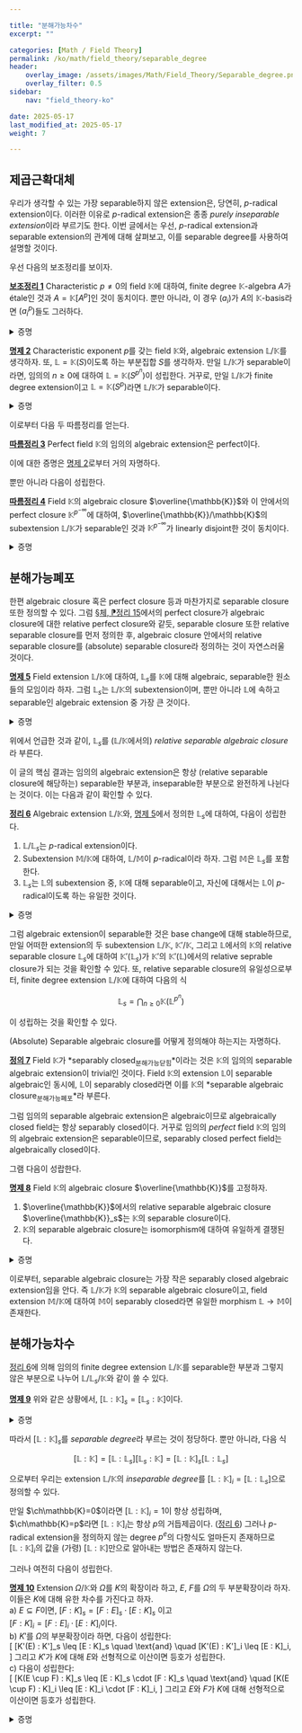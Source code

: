 ```yaml
---

title: "분해가능차수"
excerpt: ""

categories: [Math / Field Theory]
permalink: /ko/math/field_theory/separable_degree
header:
    overlay_image: /assets/images/Math/Field_Theory/Separable_degree.png
    overlay_filter: 0.5
sidebar: 
    nav: "field_theory-ko"

date: 2025-05-17
last_modified_at: 2025-05-17
weight: 7

---
```


## 제곱근확대체

우리가 생각할 수 있는 가장 separable하지 않은 extension은, 당연히, $p$-radical extension이다. 이러한 이유로 $p$-radical extension은 종종 *purely inseparable extension*이라 부르기도 한다. 이번 글에서는 우선, $p$-radical extension과 separable extension의 관계에 대해 살펴보고, 이를 separable degree를 사용하여 설명할 것이다. 

우선 다음의 보조정리를 보이자.

<div class="proposition" markdown="1">

<ins id="lem1">**보조정리 1**</ins> Characteristic $p\neq 0$의 field $\mathbb{K}$에 대하여, finite degree $\mathbb{K}$-algebra $A$가 étale인 것과 $A=\mathbb{K}[A^p]$인 것이 동치이다. 뿐만 아니라, 이 경우 $(a_i)$가 $A$의 $\mathbb{K}$-basis라면 $(a_i^p)$들도 그러하다.

</div>
<details class="proof" markdown="1">
<summary>증명</summary>

$\mathbb{K}$의 algebraic closure $\overline{\mathbb{K}}$를 생각하자. 그럼 임의의 $u,v\in \Hom_\Alg{\mathbb{K}}(A, \overline{\mathbb{K}})$에 대하여, 만일 $u,v$를 subalgebra $\mathbb{K}[A^p]$로 제한한 것이 같다면 다음의 식

$$u(x)^p=u(x^p)=v(x^p)=v(x)^p$$

가 모든 $x\in A$에 대해 성립하므로 정의에 의하여 다음의 부등식

$$[A:\mathbb{K}]_s\leq[\mathbb{K}[A^p]:\mathbb{K}]_s$$

이 성립함을 안다. 만일 $A$가 étale $\mathbb{K}$-algebra라면 [§에탈대수, ⁋명제 13](/ko/math/field_theory/etale_algebras#prop13)의 부등식과 그 등호조건에 의하여 다음의 식

$$[A:\mathbb{K}]=[A:\mathbb{K}]_s\leq[\mathbb{K}[A^p]:\mathbb{K}]_s\leq [\mathbb{K}[A^p]:\mathbb{K}]$$

이 성립하고, 자명하게 $\mathbb{K}[A^p]\subset A$는 일반적인 경우에 대해 성립하므로 $A=\mathbb{K}[A^p]$가 성립한다. 

이제 거꾸로 $A=\mathbb{K}[A^p]$임을 가정하고 $A$가 étale임을 보이자. 이를 위해서는 뒤의 조건을 보이면 충분하다. $(a_i)$가 $A$의 $\mathbb{K}$-basis라 가정하면, $(a_i^p)$들이 $\mathbb{K}[A^p]$를 $\mathbb{K}$-벡터공간으로서 생성하는 것은 [§체, ⁋명제 12](/ko/math/field_theory/fields#prop12)의 결과이고, 그럼 주어진 가정 $A=\mathbb{K}[A^p]$로부터 $(a_i^p)$들은 $A$를 생성하기도 한다. 

이제 [§분해가능확대체, ⁋정리 7](/ko/math/field_theory/separable_extensions#thm7)의 결과를 사용하기 위해, $\overline{\mathbb{K}}\otimes_\mathbb{K}A$가 reduced임을 보이자. 만일 어떤 $u\in\overline{\mathbb{K}}\otimes_\mathbb{K}A$에 대하여 $u^2=0$이라 가정하면 $u^p=0$이고, 이로부터 만일 $u=\sum \lambda_i\otimes a_i$라 쓴다면

$$0=u^p=\sum_{i\in I} (\lambda_i\otimes a_i)^p=\sum_{i\in I} \lambda_i^p\otimes a_i^p$$

이고 따라서 각각의 $\lambda_i^p$들이 $0$이어야 한다. $\overline{\mathbb{K}}$는 (당연히) reduced이므로 $\lambda_i$들은 모두 $0$이어야 하고, 따라서 $u=0$이므로 이로부터 원하는 결과를 얻는다. 

</details>

<div class="proposition" markdown="1">

<ins id="prop2">**명제 2**</ins> Characteristic exponent $p$를 갖는 field $\mathbb{K}$와, algebraic extension $\mathbb{L}/\mathbb{K}$를 생각하자. 또, $\mathbb{L}=\mathbb{K}(S)$이도록 하는 부분집합 $S$를 생각하자. 만일 $\mathbb{L}/\mathbb{K}$가 separable이라면, 임의의 $n\geq 0$에 대하여 $\mathbb{L}=\mathbb{K}(S^{p^n})$이 성립한다. 거꾸로, 만일 $\mathbb{L}/\mathbb{K}$가 finite degree extension이고 $\mathbb{L}=\mathbb{K}(S^p)$라면 $\mathbb{L}/\mathbb{K}$가 separable이다. 

</div>
<details class="proof" markdown="1">
<summary>증명</summary>

언제나 그렇듯 $p=1$인 경우는 증명할 것이 없다. 따라서 $p\neq 1$인 경우만 보면 충분하다. 

우선 $\mathbb{L}=\mathbb{K}(S)$라 가정하면

$$\mathbb{K}(\mathbb{L}^p)=\mathbb{K}(\mathbb{K}(S)^p)=\mathbb{K}(\mathbb{K}^p(S^p))=\mathbb{K}(S^p)$$

이므로 $\mathbb{K}(S^p)=\mathbb{K}(\mathbb{L}^p)=\mathbb{K}[\mathbb{L}^p]$이 성립한다. 우선 위의 [보조정리 1](#lem1)를 $A=\mathbb{L}$에 적용하면 $\mathbb{L}/\mathbb{K}$가 finite degree extension인 경우는 이것이 $\mathbb{L}$가 étale $\mathbb{K}$-algebra인 것과 동치이므로 자명하다. 이제 $\mathbb{L}/\mathbb{K}$가 infinite degree인 경우에도,  $\mathbb{L}/\mathbb{K}$의 임의의 finite degree subextension $\mathbb{L}'/\mathbb{K}$은 separable이므로 앞선 논의에 의해 

$$\mathbb{L}'=\mathbb{K}[(\mathbb{L}')^p]=\subseteq \mathbb{K}[\mathbb{L}^p]$$

이 성립하고, $\mathbb{K}[\mathbb{L}^p]$는 $\mathbb{L}'/\mathbb{K}$들의 union으로 원하는 등식을 얻는다. 임의의 $n$에 대한 등식은 단순한 귀납법이다. 

</details>

이로부터 다음 두 따름정리를 얻는다. 

<div class="proposition" markdown="1">

<ins id="cor3">**따름정리 3**</ins> Perfect field $\mathbb{K}$의 임의의 algebraic extension은 perfect이다. 

</div>

이에 대한 증명은 [명제 2](#prop2)로부터 거의 자명하다. 

뿐만 아니라 다음이 성립한다. 

<div class="proposition" markdown="1">

<ins id="cor4">**따름정리 4**</ins> Field $\mathbb{K}$의 algebraic closure $\overline{\mathbb{K}}$와 이 안에서의 perfect closure $\mathbb{K}^{p^{-\infty}}$에 대하여, $\overline{\mathbb{K}}/\mathbb{K}$의 subextension $\mathbb{L}/\mathbb{K}$가 separable인 것과 $\mathbb{K}^{p^{-\infty}}$가 linearly disjoint한 것이 동치이다. 

</div>
<details class="proof" markdown="1">
<summary>증명</summary>

언제나와 마찬가지로 $\mathbb{L}/\mathbb{K}$가 finite degree인 상황을 생각하면 충분하다. $\mathbb{L}/\mathbb{K}$의 basis $(x_i)$가 주어졌다 하면, $\mathbb{L}$이 $\mathbb{K}^{p^{-\infty}}$와 linearly disjoint인 것은 $(x_i)$가 모든 $\mathbb{K}^{p^{-n}}$과 linearly disjoint인 것과 동치이므로, 이는 임의의 family $(a_i)$와 임의의 $n$에 대하여

$$\sum x_i a_i^{p^{-n}}=0\implies a_i=0$$

이 항상 성립해야 한다는 것과 같은 말이다. 이제 양 변에 $p^n$-th power를 취하면, 이로부터 $x_i^{p^n}$들이 free여야 한다는 것을 알고, 따라서 이들이 $\mathbb{L}$의 basis를 정의해야 한다는 것을 알 수 있으며 그 역 또한 성립한다. 차원을 생각하면 이는 $\mathbb{L}=\mathbb{K}(\mathbb{L}^p)$인 것과 동치이므로, [명제 2](#prop2)로부터 원하는 결과를 얻는다. 

</details>

## 분해가능폐포

한편 algebraic closure 혹은 perfect closure 등과 마찬가지로 separable closure 또한 정의할 수 있다. 그럼 [§체, ⁋정리 15](/ko/math/field_theory/fields#thm15)에서의 perfect closure가 algebraic closure에 대한 relative perfect closure와 같듯, separable closure 또한 relative separable closure를 먼저 정의한 후, algebraic closure 안에서의 relative separable closure를 (absolute) separable closure라 정의하는 것이 자연스러울 것이다. 

<div class="proposition" markdown="1">

<ins id="prop5">**명제 5**</ins> Field extension $\mathbb{L}/\mathbb{K}$에 대하여, $\mathbb{L}_s$를 $\mathbb{K}$에 대해 algebraic, separable한 원소들의 모임이라 하자. 그럼 $\mathbb{L}_s$는 $\mathbb{L}/\mathbb{K}$의 subextension이며, 뿐만 아니라 $\mathbb{L}$에 속하고 separable인 algebraic extension 중 가장 큰 것이다. 

</div>
<details class="proof" markdown="1">
<summary>증명</summary>

우선 separable extension의 임의의 원소는 separable이므로 ([§분해가능확대체, ⁋명제 12](/ko/math/field_theory/separable_extensions#prop12)), separable인 $\mathbb{L}$의 subextension은 항상 $\mathbb{L}$에 포함된다. 한편, 역으로 separable element들로만 생성되는 algebraic extension은 마찬가지로 [§분해가능확대체, ⁋명제 12](/ko/math/field_theory/separable_extensions#prop12)에 의해 separable이므로, $\mathbb{K}(\mathbb{L}_s)$는 그 자체로 separable extension이며 다시 위의 주장에 의해 $\mathbb{K}(\mathbb{L}_s)\subseteq \mathbb{L}_s$가 성립한다. 즉, $\mathbb{K}(\mathbb{L}_s)=\mathbb{L}_s$가 성립하고 따라서 [명제 2](#prop2)로부터 원하는 결과를 얻는다. 

</details>

위에서 언급한 것과 같이, $\mathbb{L}_s$를 ($\mathbb{L}/\mathbb{K}$에서의) *relative separable algebraic closure*라 부른다. 

이 글의 핵심 결과는 임의의 algebraic extension은 항상 (relative separable closure에 해당하는) separable한 부분과, inseparable한 부분으로 완전하게 나뉜다는 것이다. 이는 다음과 같이 확인할 수 있다. 

<div class="proposition" markdown="1">

<ins id="thm6">**정리 6**</ins> Algebraic extension $\mathbb{L}/\mathbb{K}$와, [명제 5](#prop5)에서 정의한 $\mathbb{L}_s$에 대하여, 다음이 성립한다.

1. $\mathbb{L}/\mathbb{L}_s$는 $p$-radical extension이다.
2. Subextension $\mathbb{M}/\mathbb{K}$에 대하여, $\mathbb{L}/\mathbb{M}$이 $p$-radical이라 하자. 그럼 $\mathbb{M}$은 $\mathbb{L}_s$를 포함한다. 
3. $\mathbb{L}_s$는 $\mathbb{L}$의 subextension 중, $\mathbb{K}$에 대해 separable이고, 자신에 대해서는 $\mathbb{L}$이 $p$-radical이도록 하는 유일한 것이다. 

</div>
<details class="proof" markdown="1">
<summary>증명</summary>

우선 첫 번째 주장의 경우, $\ch(\mathbb{K})=0$인 경우는 자명하므로 $\ch(\mathbb{K})=p>0$인 경우를 생각하자. 이제 $x\in \mathbb{L}$와 그 minimal polynomial $f$를 생각하면, 적당한 $m\geq 0$이 존재하여 $f\in\mathbb{K}[\x^{p^m}]$이지만 $f\not\in \mathbb{K}[\x^{p^{m+1}}]$이도록 할 수 있으며, 이 때 $f(\x)=g(\x^{p^m})$이도록 하는 다항식 $g$를 택할 수 있다. 그런데 $f$는 irreducible이므로, $g$ 또한 그러하고 따라서 $g$는 $\mathbb{K}$의 원소 $x^{p^m}$의 minimal polynomial이 된다. 이제 [§분해가능확대체, ⁋명제 10](/ko/math/field_theory/separable_extensions#prop10)의 마지막 동치조건으로부터 $g$는 separable이고, 따라서 $x^{p^m}$은 $\mathbb{L}_s$에 속한다. 따라서 $x$는 $\mathbb{L}/\mathbb{L}_s$에서 $p$-radical extension이고 이로부터 원하는 결과를 얻는다. 

한편 둘째 가정을 만족하는 subextension $\mathbb{M}/\mathbb{K}$가 주어졌다 하고, $x\in \mathbb{L}_s$라 하자. 그럼 $x$는 $\mathbb{K}$에 대해 separable이므로, $\mathbb{M}$에 대해서도 separable이다. 그런데 $\mathbb{L}/\mathbb{M}$이 $p$-radical이므로 $x$는 $\mathbb{M}$에 대해 $p$-radical이다. 다시 [§분해가능확대체, ⁋명제 10](/ko/math/field_theory/separable_extensions#prop10)의 마지막 동치조건에서 $x$의 minimal polynomial은 $\mathbb{K}[\x^p]$에 속해야 하지만, 동시에 $x$가 $p$-radical이라는 조건으로부터 $x$의 height $e$에 대하여 $\x^{p^e}-x^{p^e}$가 $x$의 minimal polynomial이어야 한다. 따라서 $e=0$이고 $\x-x$가 $x$의 minimal polynomial이어야 하므로 $x\in \mathbb{M}$이어야 한다. 

마지막 주장은 [명제 5](#prop5)의 유일성으로부터 얻어진다. 

</details>

그럼 algebraic extension이 separable한 것은 base change에 대해 stable하므로, 만일 어떠한 extension의 두 subextension $\mathbb{L}/\mathbb{K}$, $\mathbb{K}'/\mathbb{K}$, 그리고 $\mathbb{L}$에서의 $\mathbb{K}$의 relative separable closure $\mathbb{L}_s$에 대하여 $\mathbb{K}'(\mathbb{L}_s)$가 $\mathbb{K}'$의 $\mathbb{K}'(\mathbb{L})$에서의 relative seprable closure가 되는 것을 확인할 수 있다. 또, relative separable closure의 유일성으로부터, finite degree extension $\mathbb{L}/\mathbb{K}$에 대하여 다음의 식 

$$\mathbb{L}_s=\bigcap_{n\geq 0} \mathbb{K}(\mathbb{L}^{p^n})$$

이 성립하는 것을 확인할 수 있다. 

(Absolute) Separable algebraic closure를 어떻게 정의해야 하는지는 자명하다. 

<div class="definition" markdown="1">

<ins id="def7">**정의 7**</ins> Field $\mathbb{K}$가 *separably closed<sub>분해가능닫힘</sub>*이라는 것은 $\mathbb{K}$의 임의의 separable algebraic extension이 trivial인 것이다. Field $\mathbb{K}$의 extension $\mathbb{L}$이 separable algebraic인 동시에, $\mathbb{L}$이 separably closed라면 이를 $\mathbb{K}$의 *separable algebraic closure<sub>분해가능폐포</sub>*라 부른다.

</div>

그럼 임의의 separable algebraic extension은 algebraic이므로 algebraically closed field는 항상 separably closed이다. 거꾸로 임의의 *perfect* field $\mathbb{K}$의 임의의 algebraic extension은 separable이므로, separably closed perfect field는 algebraically closed이다. 

그램 다음이 성랍한다. 

<div class="proposition" markdown="1">

<ins id="prop8">**명제 8**</ins> Field $\mathbb{K}$의 algebraic closure $\overline{\mathbb{K}}$를 고정하자. 

1. $\overline{\mathbb{K}}$에서의 relative separable algebraic closure $\overline{\mathbb{K}}_s$는 $\mathbb{K}$의 separable closure이다. 
2. $\mathbb{K}$의 separable algebraic closure는 isomorphism에 대하여 유일하게 결쟁된다.

</div>
<details class="proof" markdown="1">
<summary>증명</summary>

1. $\overline{\mathbb{K}}_s$는 [명제 5](#prop5)에 의해 separable이고, algebraic closure $\overline{\mathbb{K}}$의 subextension이므로 algebraic이다. 따라서 주장은 임의의 separable algebraic extension $\mathbb{L}/\overline{\mathbb{K}}_s$가 주어졌을 때, $\mathbb{L}$이 $\overline{\mathbb{K}}_s$의 trivial extension임을 보이면 충분하다. 이는 우선 extension $\mathbb{L}/\overline{\mathbb{K}}_s$이 algebraic이므로 유일한 $\overline{\mathbb{K}}_s$-homomorphism $u:\mathbb{L}\rightarrow\overline{\mathbb{K}}$가 존재하며 ([§대수적 폐포, ⁋정리 5](/ko/math/field_theory/algebraically_closed_extensions#thm5)) 그 image $u(\mathbb{L})$은 [§분해가능확대체, ⁋명제 15](/ko/math/field_theory/separable_extensions#prop15)에 의해 separable algebraic이고, 따라서 $u(\mathbb{L})=\overline{\mathbb{K}}_s$가 성립한다. 
2. 마찬가지로 [§대수적 폐포, ⁋정리 5](/ko/math/field_theory/algebraically_closed_extensions#thm5)를 이용하면 된다. 

</details>

이로부터, separable algebraic closure는 가장 작은 separably closed algebraic extension임을 안다. 즉 $\mathbb{L}/\mathbb{K}$가 $\mathbb{K}$의 separable algebraic closure이고, field extension $\mathbb{M}/\mathbb{K}$에 대하여 $\mathbb{M}$이 separably closed라면 유일한 morphism $\mathbb{L}\rightarrow\mathbb{M}$이 존재한다. 

## 분해가능차수

[정리 6](#thm6)에 의해 임의의 finite degree extension $\mathbb{L}/\mathbb{K}$를 separable한 부분과 그렇지 않은 부분으로 나누어 $\mathbb{L}/\mathbb{L}_s/\mathbb{K}$와 같이 쓸 수 있다. 

<div class="proposition" markdown="1">

<ins id="prop9">**명제 9**</ins> 위와 같은 상황에서, $[\mathbb{L}:\mathbb{K}]_s=[\mathbb{L}_s:\mathbb{K}]$이다.

</div>
<details class="proof" markdown="1">
<summary>증명</summary>

</details>

따라서 $[\mathbb{L}:\mathbb{K}]_s$를 *separable degree*라 부르는 것이 정당하다. 뿐만 아니라, 다음 식 

$$[\mathbb{L}:\mathbb{K}]=[\mathbb{L}:\mathbb{L}_s][\mathbb{L}_s:\mathbb{K}]=[\mathbb{L}:\mathbb{K}]_s[\mathbb{L}:\mathbb{L}_s]$$

으로부터 우리는 extension $\mathbb{L}/\mathbb{K}$의 *inseparable degree*를 $[\mathbb{L}:\mathbb{K}]_i=[\mathbb{L}:\mathbb{L}_s]$으로 정의할 수 있다.

만일 $\ch\mathbb{K}=0$이라면 $[\mathbb{L}:\mathbb{K}]_i=1$이 항상 성립하며, $\ch\mathbb{K}=p$라면 $[\mathbb{L}:\mathbb{K}]_i$는 항상 $p$의 거듭제곱이다. ([정리 6](#thm6)) 그러나 $p$-radical extension을 정의하지 않는 degree $p^e$의 다항식도 얼마든지 존재하므로 $[\mathbb{L}:\mathbb{K}]_i$의 값을 (가령) $[\mathbb{L}:\mathbb{K}]$만으로 알아내는 방법은 존재하지 않는다. 

그러나 여전히 다음이 성립한다.

<div class="proposition" markdown="1">

<ins id="prop10">**명제 10**</ins>  Extension $\Omega/\mathbb{K}$와 
$\Omega$를 $K$의 확장이라 하고, $E$, $F$를 $\Omega$의 두 부분확장이라 하자. 이들은 $K$에 대해 유한 차수를 가진다고 하자.  
a) $E \subseteq F$이면,
$[F : K]_s = [F : E]_s \cdot [E : K]_s$ 이고  
$[F : K]_i = [F : E]_i \cdot [E : K]_i$이다.  
b) $K'$를 $\Omega$의 부분확장이라 하면, 다음이 성립한다:  
\[
[K'(E) : K']_s \leq [E : K]_s \quad \text{and} \quad [K'(E) : K']_i \leq [E : K]_i,
\]
그리고 $K'$가 $K$에 대해 $E$와 선형적으로 이산이면 등호가 성립한다.  
c) 다음이 성립한다:  
\[
[K(E \cup F) : K]_s \leq [E : K]_s \cdot [F : K]_s \quad \text{and} \quad [K(E \cup F) : K]_i \leq [E : K]_i \cdot [F : K]_i,
\]
그리고 $E$와 $F$가 $K$에 대해 선형적으로 이산이면 등호가 성립한다.
</div>

<details class="proof" markdown="1">
<summary>증명</summary>

a)에 대한 separable 차수에 대한 주장은 (9) (V, p. 32)에서 따라온다.  
$[F : K] = [F : E] \cdot [E : K]$이므로, inseparable 차수에 대한 주장은 이 사실과 (1)번에서 따라온다.
</details>
